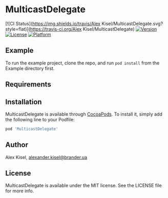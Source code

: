 # MulticastDelegate

[![CI Status](https://img.shields.io/travis/Alex Kisel/MulticastDelegate.svg?style=flat)](https://travis-ci.org/Alex Kisel/MulticastDelegate)
[![Version](https://img.shields.io/cocoapods/v/MulticastDelegate.svg?style=flat)](https://cocoapods.org/pods/MulticastDelegate)
[![License](https://img.shields.io/cocoapods/l/MulticastDelegate.svg?style=flat)](https://cocoapods.org/pods/MulticastDelegate)
[![Platform](https://img.shields.io/cocoapods/p/MulticastDelegate.svg?style=flat)](https://cocoapods.org/pods/MulticastDelegate)

## Example

To run the example project, clone the repo, and run `pod install` from the Example directory first.

## Requirements

## Installation

MulticastDelegate is available through [CocoaPods](https://cocoapods.org). To install
it, simply add the following line to your Podfile:

```ruby
pod 'MulticastDelegate'
```

## Author

Alex Kisel, alexander.kisel@brander.ua

## License

MulticastDelegate is available under the MIT license. See the LICENSE file for more info.
